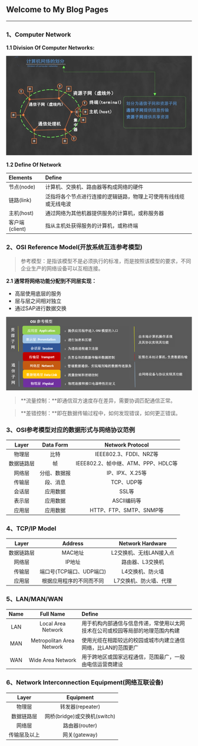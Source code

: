 ## Welcome to My Blog Pages

*****

### **1、Computer Network**
**1.1 Division Of Computer Networks:**

![division](https://github.com/sheldonjie/picture.github.io/blob/master/division.png?raw=true)

**1.2 Define Of Network**

|Elements|Define|
|:----|:----|
|节点(node)|计算机、交换机、路由器等构成网络的硬件|
|链路(link)|泛指将各个节点进行连接的逻辑链路，物理上可使用有线线缆或无线电波|
|主机(host)|通过网络为其他机器提供服务的计算机，或称服务器|
|客户端(client)|指从主机处获得服务的计算机，或称终端|

### **2、OSI Reference Model(开放系统互连参考模型)**

> 参考模型：是指该模型不是必须执行的标准，而是按照该模型的要求，不同企业生产的网络设备可以互相连接。

**2.1 通常将网络功能分配到不同层实现：**

- 高层使用底层的服务
- 层与层之间相对独立
- 通过SAP进行数据交换

![OSI](https://github.com/sheldonjie/picture.github.io/blob/master/OSI.png?raw=true)



> **流量控制：**即通信双方速度存在差异，需要协调匹配通信正常。<br />

> **差错控制：**即在数据传输过程中，如何发现错误，如何更正错误。

### **3、OSI参考模型对应的数据形式与网络协议范例** ###

|Layer|Data Form|Network Protocol|
|:----:|:----:|:----:|
|物理层|比特|IEEE802.3、FDDI、NRZ等|
|数据链路层|帧|IEEE802.2、帧中继、ATM、PPP、HDLC等|
|网络层|分组、数据报|IP、IPX、X.25等|
|传输层|段、消息|TCP、UDP等|
|会话层|应用数据|SSL等|
|表示层|应用数据|ASCII编码等|
|应用层|应用数据|HTTP、FTP、SMTP、SNMP等|

### **4、TCP/IP Model** ###

|Layer|Address|Network Hardware|
|:----:|:----:|:----:|
|数据链路层|MAC地址|L2交换机、无线LAN接入点|
|网络层|IP地址|路由器、L3交换机|
|传输层|端口号(TCP端口、UDP端口)|L4交换机、防火墙|
|应用层|根据应用程序的不同而不同|L7交换机、防火墙、代理|

### **5、LAN/MAN/WAN** ###

|Name|Full Name|Define|
|:----:|:----:|:----|
|LAN|Local Area Network|用于机构内部通信与信息传递，常使用以太网技术在公司或校园等局部的地理范围内构建|
|MAN|Metropolitan Area Network|使用光缆在相距较远的校园或城市内建立通信网络，比LAN的范围更广|
|WAN|Wide Area Network|用于跨地区或国家远程通信，范围最广，一般由电信运营商建设|

### **6、Network Interconnection Equipment(网络互联设备)** ###

|Layer|Equipment|
|:----:|:----:|
|物理层|转发器(repeater)|
|数据链路层|网桥(bridge)或交换机(switch)|
|网络层|路由器(router)|
|传输层及以上|网关(gateway)|
